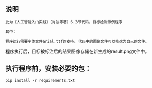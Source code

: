 ## 说明

	此为《人工智能入门实践》（肖波等著）6.3节代码，目标检测示例程序
	
	其中：
	
	程序运行需要字体文件arial.ttf的支持。代码中的图像文件可以修改为自己的文件。
  程序执行后，目标被标注后的结果图像存储在新生成的result.png文件中。
  
## 执行程序前，安装必要的包：

	pip install -r requirements.txt
 

